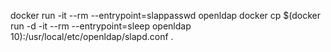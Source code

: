 
docker run -it --rm --entrypoint=slappasswd openldap
docker cp $(docker run -d -it --rm --entrypoint=sleep openldap 10):/usr/local/etc/openldap/slapd.conf .


